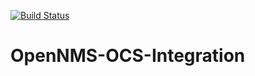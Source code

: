 [![Build Status](https://travis-ci.org/DerTak/OpenNMS-OCS-Integration.png)](https://travis-ci.org/DerTak/OpenNMS-OCS-Integration)

OpenNMS-OCS-Integration
=======================
